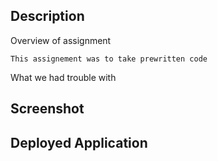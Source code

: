 ## Description
Overview of assignment

    This assignement was to take prewritten code
What we had trouble with

## Screenshot


## Deployed Application
